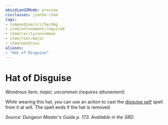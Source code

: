 ```yaml
---
obsidianUIMode: preview
cssclasses: json5e-item
tags:
- compendium/src/5e/dmg
- item/attunement/required
- item/rarity/uncommon
- item/tier/major
- item/wondrous
aliases: 
- "Hat of Disguise"
---
```

# Hat of Disguise
*Wondrous Item, major, uncommon (requires attunement)*  


While wearing this hat, you can use an action to cast the [disguise self](4-Resources/Compendium/spells/disguise-self.md) spell from it at will. The spell ends if the hat is removed.

*Source: Dungeon Master's Guide p. 173. Available in the SRD.*